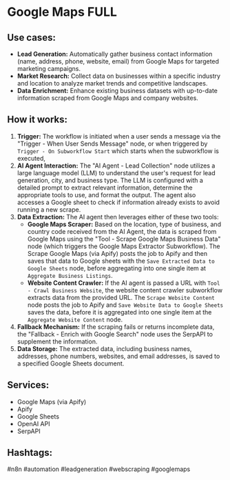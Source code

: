 # Google Maps FULL

## Use cases:
- **Lead Generation:** Automatically gather business contact information (name, address, phone, website, email) from Google Maps for targeted marketing campaigns.
- **Market Research:** Collect data on businesses within a specific industry and location to analyze market trends and competitive landscapes.
- **Data Enrichment:** Enhance existing business datasets with up-to-date information scraped from Google Maps and company websites.

## How it works:
1. **Trigger:** The workflow is initiated when a user sends a message via the "Trigger - When User Sends Message" node, or when triggered by `Trigger - On Subworkflow Start` which starts when the subworkflow is executed,
2. **AI Agent Interaction:** The "AI Agent - Lead Collection" node utilizes a large language model (LLM) to understand the user's request for lead generation, city, and business type. The LLM is configured with a detailed prompt to extract relevant information, determine the appropriate tools to use, and format the output. The agent also accesses a Google sheet to check if information already exists to avoid running a new scrape.
3. **Data Extraction:** The AI agent then leverages either of these two tools:
    - **Google Maps Scraper:** Based on the location, type of business, and country code received from the AI Agent, the data is scraped from Google Maps using the "Tool - Scrape Google Maps Business Data" node (which triggers the Google Maps Extractor Subworkflow). The Scrape Google Maps (via Apify) posts the job to Apify and then saves that data to Google sheets with the `Save Extracted Data to Google Sheets` node, before aggregating into one single item at `Aggregate Business Listings`.
    - **Website Content Crawler:** If the AI agent is passed a URL with `Tool - Crawl Business Website`, the website content crawler subworkflow extracts data from the provided URL. The `Scrape Website Content` node posts the job to Apify and `Save Website Data to Google Sheets` saves the data, before it is aggregated into one single item at the `Aggregate Website Content` node.
4. **Fallback Mechanism:** If the scraping fails or returns incomplete data, the "Fallback - Enrich with Google Search" node uses the SerpAPI to supplement the information.
5. **Data Storage:** The extracted data, including business names, addresses, phone numbers, websites, and email addresses, is saved to a specified Google Sheets document.

## Services:
- Google Maps (via Apify)
- Apify
- Google Sheets
- OpenAI API
- SerpAPI

## Hashtags:
#n8n #automation #leadgeneration #webscraping #googlemaps
